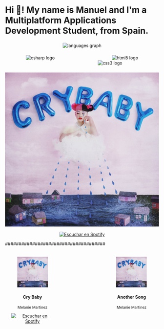 <h1 align="left">Hi 👋! My name is Manuel and I'm a Multiplatform Applications Development Student, from Spain.</h1>

###

<div align="center">
  <img src="https://github-readme-stats.vercel.app/api/top-langs?username=Mrollun-29&locale=es&hide_title=false&layout=compact&card_width=320&langs_count=5&theme=dark&hide_border=true" height="150" alt="languages graph"  />
</div>

###

<div align="center">
  <img src="https://cdn.jsdelivr.net/gh/devicons/devicon/icons/csharp/csharp-original.svg" height="80" alt="csharp logo"  />
  <img width="180" />
  <img src="https://cdn.jsdelivr.net/gh/devicons/devicon/icons/html5/html5-original.svg" height="80" alt="html5 logo"  />
  <img width="180" />
  <img src="https://cdn.jsdelivr.net/gh/devicons/devicon/icons/css3/css3-original.svg" height="80" alt="css3 logo"  />
</div>

###
<!-- CANCIONES SPOTIFY -->
<p align="center">
  <img src="crybaby album.jpg" alt="Cry Baby - Melanie Martinez" width="600">
</p>

<p align="center">
  <a href="https://open.spotify.com/track/2e4jB31WcGsxKL1ByqdZCq">
    <img src="https://img.shields.io/badge/Escuchar%20en%20Spotify-1DB954?style=for-the-badge&logo=spotify&logoColor=white" alt="Escuchar en Spotify">
  </a>
</p>

#####################################
<div style="display: flex; justify-content: space-between; width: 100%; padding: 20px; box-sizing: border-box;">
  <!-- Canción 1 -->
  <div style="width: 30%; text-align: center;">
    <img src="crybaby album.jpg" alt="Cry Baby - Melanie Martinez" style="width: 100px; height: auto;">
    <h4>Cry Baby</h4>
    <p style="font-size: 12px;">Melanie Martinez</p>
    <a href="https://open.spotify.com/track/2e4jB31WcGsxKL1ByqdZCq">
      <img src="https://img.shields.io/badge/Escuchar%20en%20Spotify-1DB954?style=for-the-badge&logo=spotify&logoColor=white" alt="Escuchar en Spotify">
    </a>
  </div>

  <!-- Canción 2 -->
  <div style="width: 30%; text-align: center;">
    <img src="crybaby album.jpg" alt="Cry Baby - Melanie Martinez" style="width: 100px; height: auto;">
    <h4>Another Song</h4>
    <p style="font-size: 12px;">Melanie Martinez</p>
    <a href="https://open.spotify.com/track/2e4jB31WcGsxKL1ByqdZCq">



<!---
Mrollun-29/Mrollun-29 is a ✨ special ✨ repository because its `README.md` (this file) appears on your GitHub profile.
You can click the Preview link to take a look at your changes.
--->
